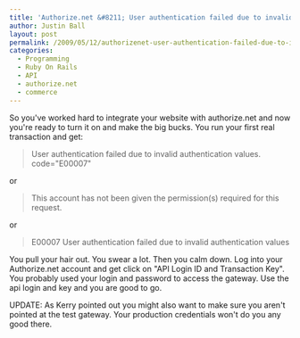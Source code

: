 ```yaml
---
title: 'Authorize.net &#8211; User authentication failed due to invalid authentication values'
author: Justin Ball
layout: post
permalink: /2009/05/12/authorizenet-user-authentication-failed-due-to-invalid-authentication-values/
categories:
  - Programming
  - Ruby On Rails
  - API
  - authorize.net
  - commerce
---
```

So you've worked hard to integrate your website with authorize.net and now you're ready to turn it on and make the big bucks.  You run your first real transaction and get:

<blockquote>
User authentication failed due to invalid authentication values. code="E00007"
</blockquote>

or

<blockquote>
This account has not been given the permission(s) required for this request.
</blockquote>

or

<blockquote>
E00007 User authentication failed due to invalid authentication values
</blockquote>

You pull your hair out.  You swear a lot.  Then you calm down.  Log into your Authorize.net account and get click on "API Login ID and Transaction Key".  You probably used your login and password to access the gateway.  Use the api login and key and you are good to go.

UPDATE:  As Kerry pointed out you might also want to make sure you aren't pointed at the test gateway.  Your production credentials won't do you any good there.